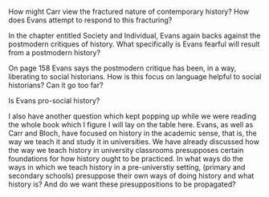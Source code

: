 How might Carr view the fractured nature of contemporary history? How does Evans attempt to respond to this fracturing? 

In the chapter entitled Society and Individual, Evans again backs against the postmodern critiques of history. What specifically is Evans fearful will result from a postmodern history? 

On page 158 Evans says the postmodern critique has been, in a way, liberating to social historians. How is this focus on language helpful to social historians? Can it go too far? 

Is Evans pro-social history? 

I also have another question which kept popping up while we were reading the whole book which I figure I will lay on the table here. Evans, as well as Carr and Bloch, have focused on history in the academic sense, that is, the way we teach it and study it in universities. We have already discussed how the way we teach history in university classrooms presupposes certain foundations for how history ought to be practiced. In what ways do the ways in which we teach history in a pre-universtiy setting, (primary and secondary schools) presuppose their own ways of doing history and what history is? And do we want these presuppositions to be propagated? 
